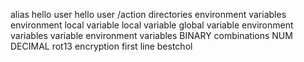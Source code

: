 alias
hello user
hello user
/action
directories
 environment variables
environment
local variable
local variable
global variable
environment variables
variable
environment variables
BINARY
combinations
NUM
DECIMAL
rot13 encryption
first line
bestchol
